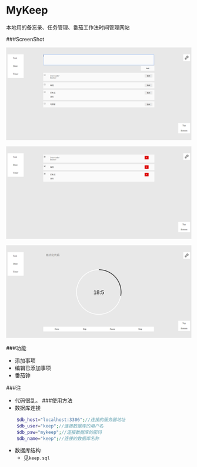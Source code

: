 # MyKeep
本地用的备忘录、任务管理、番茄工作法时间管理网站

###ScreenShot

![ScreenShot](screenshot1.png  "ScreenShot")


![ScreenShot](screenshot3.png  "ScreenShot")


![ScreenShot](screenshot2.png  "ScreenShot")

###功能
- 添加事项
- 编辑已添加事项
- 番茄钟

###注
- 代码很乱。
###使用方法
- 数据库连接
```PHP
    $db_host="localhost:3306";//连接的服务器地址
    $db_user="keep";//连接数据库的用户名
    $db_psw="mykeep";//连接数据库的密码
    $db_name="keep";//连接的数据库名称
```
- 数据库结构
	+ 见`keep.sql`
	
